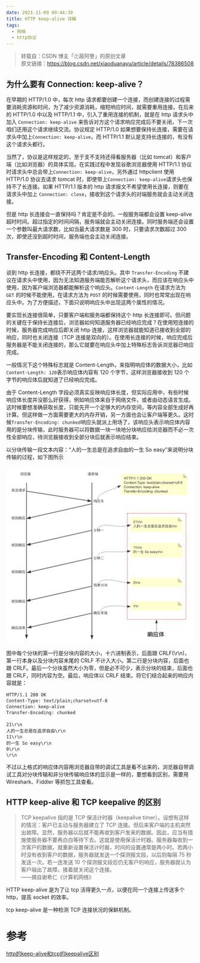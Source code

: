 ```yaml
---
date: 2021-11-09 09:44:39
title: HTTP keep-alive 详解
tags:
  - 网络
  - http协议
---
```


> 转载自：CSDN 博主「尐葮阿譽」的原创文章
> <br/>
> 原文链接：https://blog.csdn.net/xiaoduanayu/article/details/78386508

## 为什么要有 Connection: keep-alive？

在早期的 HTTP/1.0 中，每次 http 请求都要创建一个连接，而创建连接的过程需要消耗资源和时间，为了减少资源消耗，缩短响应时间，就需要重用连接。在后来的 HTTP/1.0 中以及 HTTP/1.1 中，引入了重用连接的机制，就是在 http 请求头中加入 `Connection: keep-alive` 来告诉对方这个请求响应完成后不要关闭，下一次咱们还用这个请求继续交流。协议规定 HTTP/1.0 如果想要保持长连接，需要在请求头中加上`Connection: keep-alive`，而 HTTP/1.1 默认是支持长连接的，有没有这个请求头都行。

当然了，协议是这样规定的，至于支不支持还得看服务器（比如 tomcat）和客户端（比如浏览器）的具体实现。在实践过程中发现谷歌浏览器使用 HTTP/1.1 协议时请求头中总会带上`Connection: keep-alive`，另外通过 httpclient 使用 HTTP/1.0 协议去请求 tomcat 时，即使带上`Connection: keep-alive`请求头也保持不了长连接。如果 HTTP/1.1 版本的 http 请求报文不希望使用长连接，则要在请求头中加上 `Connection: close`，接收到这个请求头的对端服务就会主动关闭连接。

但是 http 长连接会一直保持吗？肯定是不会的。一般服务端都会设置 keep-alive 超时时间。超过指定的时间间隔，服务端就会主动关闭连接。同时服务端还会设置一个参数叫最大请求数，比如当最大请求数是 300 时，只要请求次数超过 300 次，即使还没到超时时间，服务端也会主动关闭连接。

## Transfer-Encoding 和 Content-Length

谈到 http 长连接，都绕不开这两个请求/响应头。其中 `Transfer-Encoding` 不建议在请求头中使用，因为无法知道服务端能否解析这个请求头，而应该在响应头中使用，因为客户端浏览器都能解析这个响应头。`Content-Length` 在请求方法为 `GET` 的时候不能使用，在请求方法为 `POST` 的时候需要使用，同时也常常出现在响应头中。为了方便描述，下面只说明响应头中出现这两个属性的情况。

要实现长连接很简单，只要客户端和服务端都保持这个 http 长连接即可。但问题的关键在于保持长连接后，浏览器如何知道服务器已经响应完成？在使用短连接的时候，服务器完成响应后即关闭 http 连接，这样浏览器就能知道已接收到全部的响应，同时也关闭连接（TCP 连接是双向的）。在使用长连接的时候，响应完成后服务器是不能关闭连接的，那么它就要在响应头中加上特殊标志告诉浏览器已响应完成。

一般情况下这个特殊标志就是 Content-Length，来指明响应体的数据大小，比如`Content-Length: 120`表示响应体内容有 120 个字节，这样浏览器接收到 120 个字节的响应体后就知道了已经响应完成。

由于 Content-Length 字段必须真实反映响应体长度，但实际应用中，有些时候响应体长度并没那么好获得，例如响应体来自于网络文件，或者由动态语言生成。这时候要想准确获取长度，只能先开一个足够大的内存空间，等内容全部生成好再计算。但这样做一方面需要更大的内存开销，另一方面也会让客户端等更久。这时候`Transfer-Encoding: chunked`响应头就派上用场了，该响应头表示响应体内容用的是分块传输，此时服务器可以将数据一块一块地分块响应给浏览器而不必一次性全部响应，待浏览器接收到全部分块后就表示响应结束。

以分块传输一段文本内容：“人的一生总是在追求自由的一生 So easy”来说明分块传输的过程，如下图所示

![分块传输过程](/images/keep-alive-1.png)

图中每个分块的第一行是分块内容的大小，十六进制表示，后面跟 CRLF(\r\n)，第一行本身以及分块内容末尾的 CRLF 不计入大小。第二行是分块内容，后面也跟 CRLF。最后一个分块虽然大小为零，但是必不可少，表示分块的结束，后面也跟 CRLF，同时内容为空。最后，响应体以 CRLF 结束。将它们结合起来的响应内容就是：

```
HTTP/1.1 200 OK
Content-Type: text/plain;charset=utf-8
Connection: keep-alive
Transfer-Encoding: chunked

21\r\n
人的一生总是在追求自由\r\n
11\r\n
的一生 So easy\r\n
0\r\n
\r\n
```

不过以上格式的响应体内容用浏览器自带的调试工具是看不出来的，浏览器自带调试工具对分块传输和非分块传输响应体的显示是一样的，要想看到区别，需要用 Wireshark、Fiddler 等抓包工具查看。

## HTTP keep-alive 和 TCP keepalive 的区别

> TCP keepalive 指的是 TCP 保活计时器（keepalive timer）。设想有这样的情况：客户已主动与服务器建立了 TCP 连接。但后来客户端的主机突然出故障。显然，服务器以后就不能再收到客户发来的数据。因此，应当有措施使服务器不要再白白等待下去。这就是使用保活计时器。服务器每收到一次客户的数据，就重新设置保活计时器，时间的设置通常是两小时。若两小时没有收到客户的数据，服务器就发送一个探测报文段，以后则每隔 75 秒发送一次。若一连发送 10 个探测报文段后仍无客户的响应，服务器就认为客户端出了故障，接着就关闭这个连接。
> <br/>
> ——摘自谢希仁《计算机网络》

HTTP keep-alive 是为了让 tcp 活得更久一点，以便在同一个连接上传送多个 http，提高 socket 的效率。

tcp keep-alive 是一种检测 TCP 连接状况的保鲜机制。

# 参考

[http的keep-alive和tcp的keepalive区别](https://blog.csdn.net/oceanperfect/article/details/51064574)